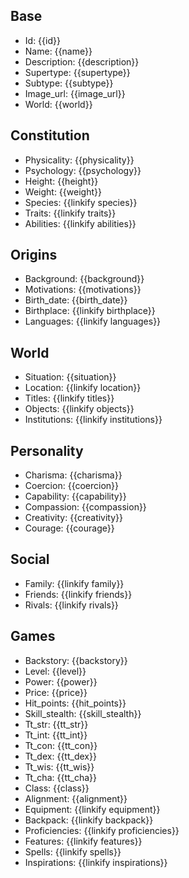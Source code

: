 ## Base
- <span class="text-field" data-tooltip="Text">Id</span>: {{id}}
- <span class="text-field" data-tooltip="Text">Name</span>: {{name}}
- <span class="text-field" data-tooltip="Text">Description</span>: {{description}}
- <span class="text-field" data-tooltip="Text">Supertype</span>: {{supertype}}
- <span class="text-field" data-tooltip="Text">Subtype</span>: {{subtype}}
- <span class="text-field" data-tooltip="Text">Image_url</span>: {{image_url}}
- <span class="text-field" data-tooltip="Text">World</span>: {{world}}

## Constitution
- <span class="string" data-tooltip="Text">Physicality</span>: {{physicality}}
- <span class="string" data-tooltip="Text">Psychology</span>: {{psychology}}
- <span class="integer" data-tooltip="Number, max: 0">Height</span>: {{height}}
- <span class="integer" data-tooltip="Number, max: 0">Weight</span>: {{weight}}
- <span class="multi-link-field" data-tooltip="Multi Species">Species</span>: {{linkify species}}
- <span class="multi-link-field" data-tooltip="Multi Trait">Traits</span>: {{linkify traits}}
- <span class="multi-link-field" data-tooltip="Multi Ability">Abilities</span>: {{linkify abilities}}

## Origins
- <span class="string" data-tooltip="Text">Background</span>: {{background}}
- <span class="string" data-tooltip="Text">Motivations</span>: {{motivations}}
- <span class="integer" data-tooltip="Number">Birth_date</span>: {{birth_date}}
- <span class="link-field" data-tooltip="Single Location">Birthplace</span>: {{linkify birthplace}}
- <span class="multi-link-field" data-tooltip="Multi Language">Languages</span>: {{linkify languages}}

## World
- <span class="string" data-tooltip="Text">Situation</span>: {{situation}}
- <span class="link-field" data-tooltip="Single Location">Location</span>: {{linkify location}}
- <span class="multi-link-field" data-tooltip="Multi Title">Titles</span>: {{linkify titles}}
- <span class="multi-link-field" data-tooltip="Multi Object">Objects</span>: {{linkify objects}}
- <span class="multi-link-field" data-tooltip="Multi Institution">Institutions</span>: {{linkify institutions}}

## Personality
- <span class="integer" data-tooltip="Number, max: 100">Charisma</span>: {{charisma}}
- <span class="integer" data-tooltip="Number, max: 100">Coercion</span>: {{coercion}}
- <span class="integer" data-tooltip="Number, max: 100">Capability</span>: {{capability}}
- <span class="integer" data-tooltip="Number, max: 100">Compassion</span>: {{compassion}}
- <span class="integer" data-tooltip="Number, max: 100">Creativity</span>: {{creativity}}
- <span class="integer" data-tooltip="Number, max: 100">Courage</span>: {{courage}}

## Social
- <span class="multi-link-field" data-tooltip="Multi Family">Family</span>: {{linkify family}}
- <span class="multi-link-field" data-tooltip="Multi Character">Friends</span>: {{linkify friends}}
- <span class="multi-link-field" data-tooltip="Multi Character">Rivals</span>: {{linkify rivals}}

## Games
- <span class="string" data-tooltip="Text">Backstory</span>: {{backstory}}
- <span class="integer" data-tooltip="Number, max: 0">Level</span>: {{level}}
- <span class="integer" data-tooltip="Number, max: 0">Power</span>: {{power}}
- <span class="integer" data-tooltip="Number">Price</span>: {{price}}
- <span class="integer" data-tooltip="Number">Hit_points</span>: {{hit_points}}
- <span class="integer" data-tooltip="Number">Skill_stealth</span>: {{skill_stealth}}
- <span class="integer" data-tooltip="Number, max: 20">Tt_str</span>: {{tt_str}}
- <span class="integer" data-tooltip="Number, max: 20">Tt_int</span>: {{tt_int}}
- <span class="integer" data-tooltip="Number, max: 20">Tt_con</span>: {{tt_con}}
- <span class="integer" data-tooltip="Number, max: 20">Tt_dex</span>: {{tt_dex}}
- <span class="integer" data-tooltip="Number, max: 20">Tt_wis</span>: {{tt_wis}}
- <span class="integer" data-tooltip="Number, max: 20">Tt_cha</span>: {{tt_cha}}
- <span class="string" data-tooltip="Text">Class</span>: {{class}}
- <span class="string" data-tooltip="Text">Alignment</span>: {{alignment}}
- <span class="multi-link-field" data-tooltip="Multi Object">Equipment</span>: {{linkify equipment}}
- <span class="multi-link-field" data-tooltip="Multi Object">Backpack</span>: {{linkify backpack}}
- <span class="multi-link-field" data-tooltip="Multi Construct">Proficiencies</span>: {{linkify proficiencies}}
- <span class="multi-link-field" data-tooltip="Multi Trait">Features</span>: {{linkify features}}
- <span class="multi-link-field" data-tooltip="Multi Ability">Spells</span>: {{linkify spells}}
- <span class="multi-link-field" data-tooltip="Multi Construct">Inspirations</span>: {{linkify inspirations}}

